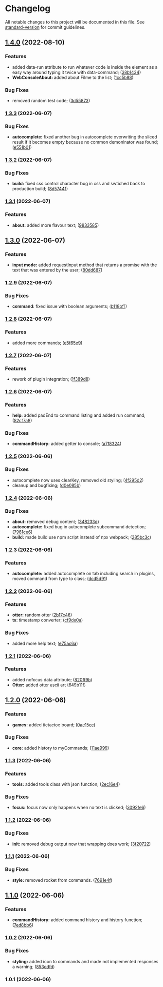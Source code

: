 # Changelog

All notable changes to this project will be documented in this file. See [standard-version](https://github.com/conventional-changelog/standard-version) for commit guidelines.

## [1.4.0](https://github.com/tbessenreither/webconsole/compare/v1.3.3...v1.4.0) (2022-08-10)


### Features

* added data-run attribute to run whatever code is inside the element as a easy way around typing it twice with data-command; ([38b1434](https://github.com/tbessenreither/webconsole/commit/38b14342c766b108c693fcc8aee6e3952516ec7b))
* **WebConsoleAbout:** added about Filme to the list; ([1cc5b88](https://github.com/tbessenreither/webconsole/commit/1cc5b88f08a4776f145c88ccf7a5218b98b26f59))


### Bug Fixes

* removed random test code; ([3d55873](https://github.com/tbessenreither/webconsole/commit/3d558738bf3032f6fcf9f149854558625be4520a))

### [1.3.3](https://github.com/tbessenreither/webconsole/compare/v1.3.2...v1.3.3) (2022-06-07)


### Bug Fixes

* **autocomplete:** fixed another bug in autocomplete overwriting the sliced result if it becomes empty because no common demoninator was found; ([e551b01](https://github.com/tbessenreither/webconsole/commit/e551b016a6ededb82968d2cab00bc4401335a30c))

### [1.3.2](https://github.com/tbessenreither/webconsole/compare/v1.3.1...v1.3.2) (2022-06-07)


### Bug Fixes

* **build:** fixed css control character bug in css and swtiched back to production build; ([8d57441](https://github.com/tbessenreither/webconsole/commit/8d574414b4416e995f169e0e4dc9eac020eea929))

### [1.3.1](https://github.com/tbessenreither/webconsole/compare/v1.3.0...v1.3.1) (2022-06-07)


### Features

* **about:** added more flavour text; ([9833585](https://github.com/tbessenreither/webconsole/commit/98335856742d49b9a13d3cbd265d7022d405c8fe))

## [1.3.0](https://github.com/tbessenreither/webconsole/compare/v1.2.9...v1.3.0) (2022-06-07)


### Features

* **input mode:** added requestInput method that returns a promise with the text that was entered by the user; ([80dd687](https://github.com/tbessenreither/webconsole/commit/80dd6879241296290efc20cccd1eda23e6f54c1f))

### [1.2.9](https://github.com/tbessenreither/webconsole/compare/v1.2.8...v1.2.9) (2022-06-07)


### Bug Fixes

* **command:** fixed issue with boolean arguments; ([b118bf1](https://github.com/tbessenreither/webconsole/commit/b118bf19418676abaf9db6144c5c40a31f7becb0))

### [1.2.8](https://github.com/tbessenreither/webconsole/compare/v1.2.7...v1.2.8) (2022-06-07)


### Features

* added more commands; ([e5f65e9](https://github.com/tbessenreither/webconsole/commit/e5f65e9d95d5b1b3a8427961bcf71d9600aebeab))

### [1.2.7](https://github.com/tbessenreither/webconsole/compare/v1.2.6...v1.2.7) (2022-06-07)


### Features

* rework of plugin integration; ([1f389d8](https://github.com/tbessenreither/webconsole/commit/1f389d88489f646c8ff57270b7e423be7dbc402a))

### [1.2.6](https://github.com/tbessenreither/webconsole/compare/v1.2.5...v1.2.6) (2022-06-07)


### Features

* **help:** added padEnd to command listing and added run command; ([82cf7a8](https://github.com/tbessenreither/webconsole/commit/82cf7a829452541e79392024b0148041eb5ba811))


### Bug Fixes

* **commandHistory:** added getter to console; ([a7f8324](https://github.com/tbessenreither/webconsole/commit/a7f8324beec6827c6e21726a2c0b158291ad38e8))

### [1.2.5](https://github.com/tbessenreither/webconsole/compare/v1.2.4...v1.2.5) (2022-06-06)


### Bug Fixes

* autocomplete now uses clearKey, removed old styling; ([4f295d2](https://github.com/tbessenreither/webconsole/commit/4f295d22ecec2e7727444537e5b4d753474c4252))
* cleanup and bugfixing; ([d0e085b](https://github.com/tbessenreither/webconsole/commit/d0e085bf6e268acc8bb2187bedf1e60175117b03))

### [1.2.4](https://github.com/tbessenreither/webconsole/compare/v1.2.3...v1.2.4) (2022-06-06)


### Bug Fixes

* **about:** removed debug content; ([348233d](https://github.com/tbessenreither/webconsole/commit/348233d751de13678aa94a4fe3b11b2ea67a0378))
* **autocomplete:** fixed bug in autocomplete subcommand detection; ([7961ce6](https://github.com/tbessenreither/webconsole/commit/7961ce65ced3f6ed138fdded565401c47ca362f2))
* **build:** made build use npm script instead of npx webpack; ([285bc3c](https://github.com/tbessenreither/webconsole/commit/285bc3cdebe171809f544c71cf5164d868610712))

### [1.2.3](https://github.com/tbessenreither/webconsole/compare/v1.2.2...v1.2.3) (2022-06-06)


### Features

* **autocomplete:** added autocomplete on tab including search in plugins, moved command from type to class; ([dcd5d91](https://github.com/tbessenreither/webconsole/commit/dcd5d910d6456caba7a2d8e816f620b646622e48))

### [1.2.2](https://github.com/tbessenreither/webconsole/compare/v1.2.1...v1.2.2) (2022-06-06)


### Features

* **otter:** random otter ([2b17c46](https://github.com/tbessenreither/webconsole/commit/2b17c46becf7236a0ffa082a9e1f81ca384e1ea8))
* **ts:** timestamp converter; ([cf9de0a](https://github.com/tbessenreither/webconsole/commit/cf9de0ab9a670fef039dfd4a71132f16c8df4a12))


### Bug Fixes

* added more help text; ([e75ac6a](https://github.com/tbessenreither/webconsole/commit/e75ac6a7310f83c78ae391522214caf9f709dd95))

### [1.2.1](https://github.com/tbessenreither/webconsole/compare/v1.2.0...v1.2.1) (2022-06-06)


### Features

* added nofocus data attribute; ([820ff9b](https://github.com/tbessenreither/webconsole/commit/820ff9b42a1b0a4b8fa41733de0eb05c529bb0a2))
* **Otter:** added otter ascii art ([649b11f](https://github.com/tbessenreither/webconsole/commit/649b11fa2b6f4dae9740967efb077301f7814f9a))

## [1.2.0](https://github.com/tbessenreither/webconsole/compare/v1.1.3...v1.2.0) (2022-06-06)


### Features

* **games:** added tictactoe board; ([0ae15ec](https://github.com/tbessenreither/webconsole/commit/0ae15ecf620194eb3250e2ecf39ba8d430bde7c4))


### Bug Fixes

* **core:** added history to myCommands; ([11ae999](https://github.com/tbessenreither/webconsole/commit/11ae99955ba46f887cc27f6eeee1194bfefccdb7))

### [1.1.3](https://github.com/tbessenreither/webconsole/compare/v1.1.2...v1.1.3) (2022-06-06)


### Features

* **tools:** added tools class with json function; ([2ec16e4](https://github.com/tbessenreither/webconsole/commit/2ec16e466f074d17e7d4f8e176d8b2e2bdae6da8))


### Bug Fixes

* **focus:** focus now only happens when no text is clicked; ([3092fe6](https://github.com/tbessenreither/webconsole/commit/3092fe6e59547731d44b25a7f888eb75c690e47d))

### [1.1.2](https://github.com/tbessenreither/webconsole/compare/v1.1.1...v1.1.2) (2022-06-06)


### Bug Fixes

* **init:** removed debug output now that wrapping does work; ([3f20722](https://github.com/tbessenreither/webconsole/commit/3f207223ff03ca84acdf2b86191168b193e1fd88))

### [1.1.1](https://github.com/tbessenreither/webconsole/compare/v1.1.0...v1.1.1) (2022-06-06)


### Bug Fixes

* **style:** removed rocket from commands. ([7691e4f](https://github.com/tbessenreither/webconsole/commit/7691e4fd014df39cfbfacb4f81c458c775630914))

## [1.1.0](https://github.com/tbessenreither/webconsole/compare/v1.0.2...v1.1.0) (2022-06-06)


### Features

* **commandHistory:** added command history and history function; ([7ed8bb6](https://github.com/tbessenreither/webconsole/commit/7ed8bb616221f05efaeaa93c2f927f3777500982))

### [1.0.2](https://github.com/tbessenreither/webconsole/compare/v1.0.1...v1.0.2) (2022-06-06)


### Bug Fixes

* **styling:** added icon to commands and made not implemented responses a warning; ([853cdfd](https://github.com/tbessenreither/webconsole/commit/853cdfd153aeaea1107d7ab09df4ea4ded5b137d))

### 1.0.1 (2022-06-06)
